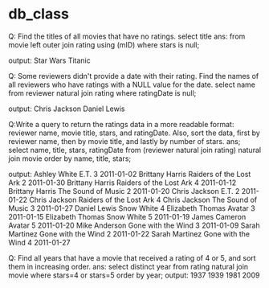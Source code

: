 db_class
========
Q: Find the titles of all movies that have no ratings. 
select title
ans: from movie left outer join rating using (mID)
where  stars is null;

output: 
Star Wars
Titanic

Q: Some reviewers didn't provide a date with their rating. Find the names of all reviewers who have ratings with a NULL value for the date. 
select name
from reviewer natural join rating
where ratingDate is null;

output:
Chris Jackson
Daniel Lewis

Q:Write a query to return the ratings data in a more readable format: reviewer name, movie title, stars, and ratingDate. Also, sort the data, first by reviewer name, then by movie title, and lastly by number of stars. 
ans;
select name, title, stars, ratingDate
from (reviewer natural join rating) natural join movie
order by name, title, stars;

output:
Ashley White	E.T.	3	2011-01-02
Brittany Harris	Raiders of the Lost Ark	2	2011-01-30
Brittany Harris	Raiders of the Lost Ark	4	2011-01-12
Brittany Harris	The Sound of Music	2	2011-01-20
Chris Jackson	E.T.	2	2011-01-22
Chris Jackson	Raiders of the Lost Ark	4	<NULL>
Chris Jackson	The Sound of Music	3	2011-01-27
Daniel Lewis	Snow White	4	<NULL>
Elizabeth Thomas	Avatar	3	2011-01-15
Elizabeth Thomas	Snow White	5	2011-01-19
James Cameron	Avatar	5	2011-01-20
Mike Anderson	Gone with the Wind	3	2011-01-09
Sarah Martinez	Gone with the Wind	2	2011-01-22
Sarah Martinez	Gone with the Wind	4	2011-01-27

Q:
Find all years that have a movie that received a rating of 4 or 5, and sort them in increasing order. 
ans:
select distinct year
from rating natural join movie
where stars=4 or stars=5
order by year;
output:
1937
1939
1981
2009
